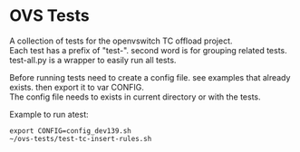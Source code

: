 # OVS Tests

A collection of tests for the openvswitch TC offload project.  
Each test has a prefix of "test-". second word is for grouping related tests.
test-all.py is a wrapper to easily run all tests.                            

Before running tests need to create a config file. see examples that already
exists. then export it to var CONFIG.                                       
The config file needs to exists in current directory or with the tests.     

Example to run atest:

```
export CONFIG=config_dev139.sh
~/ovs-tests/test-tc-insert-rules.sh
```
